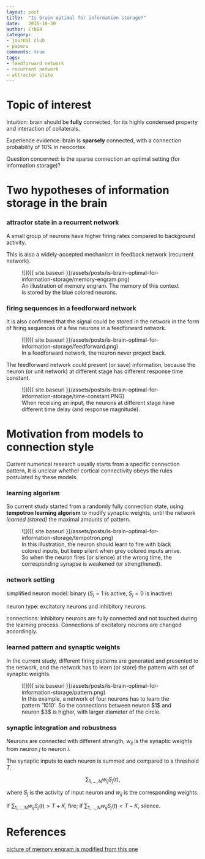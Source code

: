 ```yaml
---
layout: post
title:  "Is brain optimal for information storage?"
date:   2016-10-30
author: ErbB4
category:
- journal club
- papers
comments: true
tags:
- feedforward network
- recurrent network
- attractor state
---
```


# Topic of interest

Intuition: brain should be **fully** connected, for its highly condensed property and interaction of collaterals.

Experience evidence: brain is **sparsely** connected, with a connection probability of $10\%$ in neocortex.

Question concerned: is the sparse connection an optimal setting (for information storage)?

# Two hypotheses of information storage in the brain

### attractor state in a recurrent network

A small group of neurons have higher firing rates compared to background activity.

This is also a widely-accepted mechanism in feedback network (recurrent network).

<figure markdown="1">
![]({{ site.baseurl }}/assets/posts/is-brain-optimal-for-information-storage/memory-engram.png)
<figcaption>An illustration of memory engram. The memory of this context is stored by the blue colored neurons.</figcaption>
</figure>

### firing sequences in a feedforward network
It is also confirmed that the signal could be stored in the network in the form of firing sequences of a few neurons in a feedforward network.

<figure markdown="1">
![]({{ site.baseurl }}/assets/posts/is-brain-optimal-for-information-storage/feedforward.png)
<figcaption>In a feedforward network, the neuron never project back.</figcaption>
</figure>

The feedforward network could present (or save) information, because the neuron (or unit network) at different stage has different response time constant.

<figure markdown="1">
![]({{ site.baseurl }}/assets/posts/is-brain-optimal-for-information-storage/time-constant.PNG)
<figcaption>When receiving an input, the neurons at different stage have different time delay (and response magnitude).</figcaption>
</figure>

# Motivation from models to connection style

Current numerical research usually starts from a specific connection pattern, It is unclear whether cortical connectivity obeys the rules postulated by these models.

### learning algorism
So current study started from a randomly fully connection state, using **tempotron learning algorism** to modify synaptic weights, until the network *learned (stored)* the maximal amounts of pattern.

<figure markdown="1">
![]({{ site.baseurl }}/assets/posts/is-brain-optimal-for-information-storage/tempotron.png)
<figcaption>In this illustration, the neuron should learn to fire with black colored inputs, but keep silent when grey colored inputs arrive. So when the neuron fires (or silence) at the wrong time, the corresponding synapse is weakened (or strengthened).</figcaption>
</figure>

### network setting

simplified neuron model: binary ($S_j = 1$  is active, $S_j = 0$ is inactive)

neuron type: excitatory neurons and inhibitory neurons.

connections: Inhibitory neurons are fully connected and not touched during the learning process. Connections of excitatory neurons are changed accordingly.

### learned pattern and synaptic weights

In the current study, different firing patterns are generated and presented to the network, and the network has to learn (or store) the pattern with set of synaptic weights.

<figure markdown="1">
![]({{ site.baseurl }}/assets/posts/is-brain-optimal-for-information-storage/pattern.png)
<figcaption>In this example, a network of four neurons has to learn the pattern '1010'. So the connections between neuron $1$ and neuron $3$ is higher, with larger diameter of the circle.</figcaption>
</figure>

### synaptic integration and robustness

Neurons are connected with different strength, $w_{ij}$ is the synaptic weights from neuron $j$ to neuron $i$.

The synaptic inputs to each neuron is summed and compared to a threshold $T$.

$$
\sum_\mathrm{1,...,N}w_{ij}S_j(t),
$$

where $S_j$ is the activity of input neuron and $w_{ij}$ is the corresponding weights.

If $\sum_\mathrm{1,...,N}w_{ij}S_j(t)>T+K$, fire; if $\sum_\mathrm{1,...,N}w_{ij}S_j(t)<T-K$, silence.

# References
[picture of memory engram is modified from this one](http://images.google.de/imgres?imgurl=https%3A%2F%2Fmopapersmoproblems.files.wordpress.com%2F2013%2F08%2Fthingaboutredplace.png&imgrefurl=https%3A%2F%2Fmopapersmoproblems.wordpress.com%2Fcategory%2Fspecial-blog-post%2F&h=899&w=1446&tbnid=Pvf3VgLxOqfw9M%3A&docid=8xz2O0-5qrXhKM&ei=pwkVWKraBYLxUoPhh8gJ&tbm=isch&iact=rc&uact=3&dur=331&page=1&start=18&ndsp=27&ved=0ahUKEwjqyaeU8IDQAhWCuBQKHYPwAZkQMwg-KBowGg&bih=654&biw=1517)
